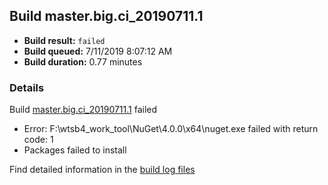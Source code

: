 ## Build master.big.ci_20190711.1
- **Build result:** `failed`
- **Build queued:** 7/11/2019 8:07:12 AM
- **Build duration:** 0.77 minutes
### Details
Build [master.big.ci_20190711.1](https://winappstudio.visualstudio.com/web/build.aspx?pcguid=a4ef43be-68ce-4195-a619-079b4d9834c2&builduri=vstfs%3a%2f%2f%2fBuild%2fBuild%2f29474) failed

+ Error: F:\wtsb4\_work\_tool\NuGet\4.0.0\x64\nuget.exe failed with return code: 1
+ Packages failed to install

Find detailed information in the [build log files](https://uwpctdiags.blob.core.windows.net/buildlogs/master.big.ci_20190711.1_logs.zip)
